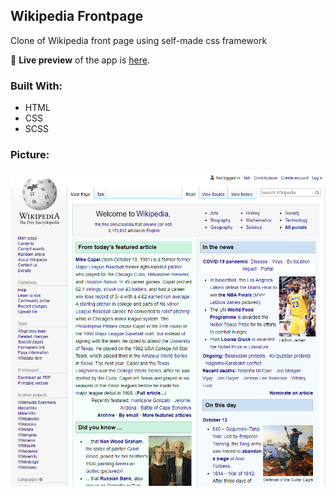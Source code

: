 ## Wikipedia Frontpage
Clone of Wikipedia front page using self-made css framework

🔗 **Live preview** of the app is [here](https://j-haze.github.io/wikipedia-frontpage/).

### Built With: ###

* HTML
* CSS
* SCSS 

### Picture: ###

![Image of App](./ReadMe-Images/ReadMe1.png)
